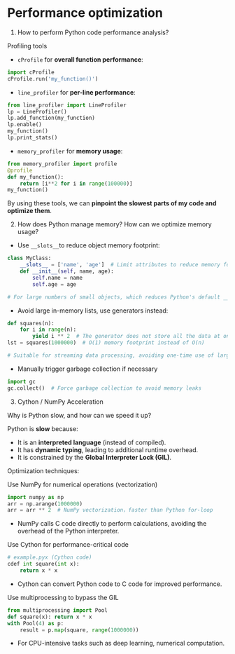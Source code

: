 # Performance optimization
1. How to perform Python code performance analysis?

Profiling tools
 - `cProfile` for **overall function performance**:
```python
import cProfile
cProfile.run('my_function()')
```
 - `line_profiler` for **per-line performance**:
```python
from line_profiler import LineProfiler
lp = LineProfiler()
lp.add_function(my_function)
lp.enable()
my_function()
lp.print_stats()
```
 - `memory_profiler` for **memory usage**:
```python
from memory_profiler import profile
@profile
def my_function():
    return [i**2 for i in range(100000)]
my_function()
```
By using these tools, we can **pinpoint the slowest parts of my code and optimize them**.

2. How does Python manage memory? How can we optimize memory usage?

- Use `__slots__`to reduce object memory footprint:
```python
class MyClass:
    __slots__ = ['name', 'age']  # Limit attributes to reduce memory footprint
    def __init__(self, name, age):
        self.name = name
        self.age = age

# For large numbers of small objects, which reduces Python's default __dict__ overhead.
```
 - Avoid large in-memory lists, use generators instead:
```python
def squares(n):
    for i in range(n):
        yield i ** 2  # The generator does not store all the data at once
lst = squares(1000000)  # O(1) memory footprint instead of O(n)

# Suitable for streaming data processing, avoiding one-time use of large amounts of memory
```
 - Manually trigger garbage collection if necessary
```python
import gc
gc.collect()  # Force garbage collection to avoid memory leaks
```
3. Cython / NumPy Acceleration
 
Why is Python slow, and how can we speed it up?

Python is **slow** because:

- It is an **interpreted language** (instead of compiled).
- It has **dynamic typing**, leading to additional runtime overhead.
- It is constrained by the **Global Interpreter Lock (GIL)**.

Optimization techniques:

Use NumPy for numerical operations (vectorization)
```python
import numpy as np
arr = np.arange(1000000)
arr = arr ** 2  # NumPy vectorization，faster than Python for-loop
```
 - NumPy calls C code directly to perform calculations, avoiding the overhead of the Python interpreter.

Use Cython for performance-critical code
```python
# example.pyx (Cython code)
cdef int square(int x):
    return x * x
```
 - Cython can convert Python code to C code for improved performance.

Use multiprocessing to bypass the GIL
```python
from multiprocessing import Pool
def square(x): return x * x
with Pool(4) as p:
    result = p.map(square, range(1000000))
```
 - For CPU-intensive tasks such as deep learning, numerical computation.
